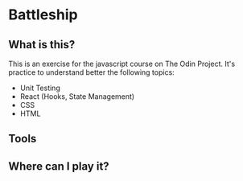 # Battleship

## What is this?

This is an exercise for the javascript course on The Odin Project. It's practice to understand better the following topics:

- Unit Testing
- React (Hooks, State Management)
- CSS
- HTML

## Tools

## Where can I play it?
